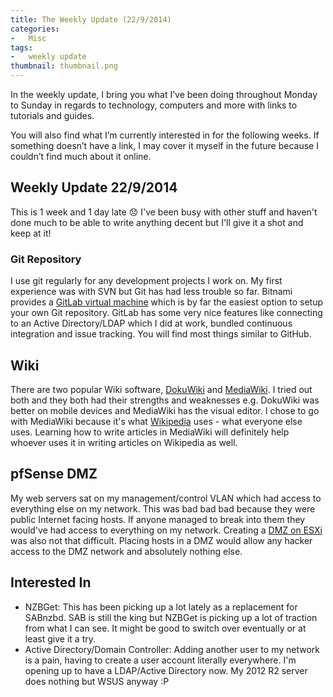 ```yaml
---
title: The Weekly Update (22/9/2014)
categories:
-   Misc
tags:
-   weekly update
thumbnail: thumbnail.png
---
```


In the weekly update, I bring you what I’ve been doing throughout Monday to Sunday in regards to technology, computers and more with links to tutorials and guides.

You will also find what I’m currently interested in for the following weeks. If something doesn’t have a link, I may cover it myself in the future because I couldn’t find much about it online.

<!-- more -->

## Weekly Update 22/9/2014

This is 1 week and 1 day late :disappointed: I've been busy with other stuff and haven't done much to be able to write anything decent but I'll give it a shot and keep at it!

### Git Repository

I use git regularly for any development projects I work on. My first experience was with SVN but Git has had less trouble so far. Bitnami provides a [GitLab virtual machine](https://bitnami.com/stack/gitlab) which is by far the easiest option to setup your own Git repository. GitLab has some very nice features like connecting to an Active Directory/LDAP which I did at work, bundled continuous integration and issue tracking. You will find most things similar to GitHub.

## Wiki

There are two popular Wiki software, [DokuWiki](https://www.dokuwiki.org/dokuwiki) and [MediaWiki](https://www.mediawiki.org/wiki/MediaWiki). I tried out both and they both had their strengths and weaknesses e.g. DokuWiki was better on mobile devices and MediaWiki has the visual editor. I chose to go with MediaWiki because it's what [Wikipedia](http://en.wikipedia.org/wiki/Main_Page) uses - what everyone else uses. Learning how to write articles in MediaWiki will definitely help whoever uses it in writing articles on Wikipedia as well.

## pfSense DMZ

My web servers sat on my management/control VLAN which had access to everything else on my network. This was bad bad bad because they were public Internet facing hosts. If anyone managed to break into them they would've had access to everything on my network. Creating a [DMZ on ESXi](https://doc.pfsense.org/index.php/PfSense_2_on_VMware_ESXi_5#Adding_a_DMZ) was also not that difficult. Placing hosts in a DMZ would allow any hacker access to the DMZ network and absolutely nothing else.

## Interested In

* NZBGet: This has been picking up a lot lately as a replacement for SABnzbd. SAB is still the king but NZBGet is picking up a lot of traction from what I can see. It might be good to switch over eventually or at least give it a try.
* Active Directory/Domain Controller: Adding another user to my network is a pain, having to create a user account literally everywhere. I'm opening up to have a LDAP/Active Directory now. My 2012 R2 server does nothing but WSUS anyway :P
